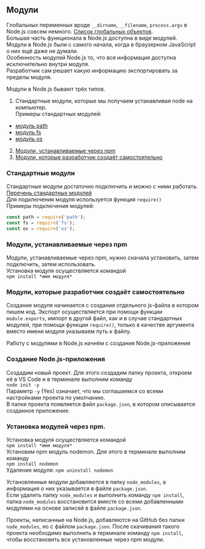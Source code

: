 ## Модули
Глобальных переменных вроде `__dirname`, `__filename`, `process.argv` в Node.js совсем немного. [Список глобальных объектов](https://js-node.ru/site/article?id=24).  
Большая часть функционала в Node.js доступна в виде модулей.  
Модули в Node.js были с самого начала, когда в браузерном JavaScript о них ещё даже не думали.  
Особенность модулей Node.js то, что вся информация доступна исключительно внутри модуля.  
Разработчик сам решает какую информацию экспортировать за пределы модуля.

Модули в Node.js бывают трёх типов.  
1. Стандартные модули, которые мы получаем устанавливая node на компьютер.  
Примеры стандартных модулей:
  - [модуль path](module/path.md)
  - [модуль fs](module/fs.md)
  - [модуль os](module/os.md)
2. [Модули, устанавливаемые через npm](module/npm-module.md)
3. [Модули, которые разработчик создаёт самостоятельно](module/create-module.md)

### Стандартные модули
Стандартные модули достаточно подключить и можно с ними работать.    
[Перечень стандартных модулей](https://nodejs.org/dist/latest-v14.x/docs/api/)  
Для подключения модуля используется функция `require()`  
Примеры подключения модулей:  
```js
const path = require('path');
const fs = require('fs');
const os = require('os');
```

### Модули, устанавливаемые через npm
Модули, устанавливаемые через npm, нужно сначала установить, затем подключить, затем использовать.  
Установка модуля осуществляется командой  
```npm install *имя модуля*```  

### Модули, которые разработчик создаёт самостоятельно
Создание модуля начинается с создания отдельного js-файла в котором пишем код. Экспорт осуществляется при помощи функции `module.exports`, импорт в другой файл, как и в случае стандартных модулей, при помощи функции `require()`, только в качестве аргумента вместо имени модуля указываем путь к файлу.

Работу с модулями в Node.js начнём с создания Node.js-приложения

### Создание Node.js-приложения
Создадим новый проект. Для этого создадим папку проекта, откроем её в VS Code и в терминале выполним команду  
```node init -y```  
Параметр `-y` (Yes) означает, что мы соглашаемся со всеми настройками проекта по умолчанию.  
В папке проекта появляется файл `package.json`, в котором описывается созданное приложение.

### Установка модулей через npm.
Установка модуля осуществляется командой  
```npm install *имя модуля*```  
Установим npm модуль nodemon. Для этого в терминале выполним команду  
```npm install nodemon```  
Удаление модуля:
```npm uninstall nodemon```  

Установленные модули добавляются в папку `node_modules`, а информация о них указывается в файле `package.json`.  
Если удалить папку `node_modules` и выполнить команду `npm install`, папка `node_modules` восстановится вместе со всеми добавленными модулями на основе записей в файле `package.json`.

Проекты, написанные на Node.js, добавляются на GitHub без папки `node_modules`, но с файлом `package.json`. После скачивания такого проекта необходимо выполнить в терминале команду `npm install`, чтобы восстановить все установленные через npm модули.